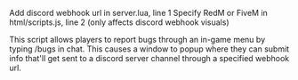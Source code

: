 Add discord webhook url in server.lua, line 1 
Specify RedM or FiveM in html/scripts.js, line 2 (only affects discord webhook visuals)

This script allows players to report bugs through an in-game menu by typing /bugs in chat. This causes a window to popup where they can submit info that'll get sent to a discord server channel through a specified webhook url.